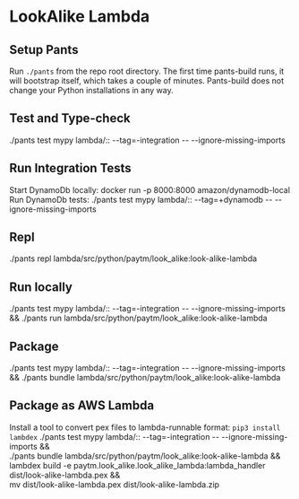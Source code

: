 # LookAlike Lambda

## Setup Pants
Run `./pants` from the repo root directory. The first time pants-build runs, it will bootstrap
itself, which takes a couple of minutes. Pants-build does not change your Python installations
in any way.

## Test and Type-check
./pants test mypy lambda/:: --tag=-integration -- --ignore-missing-imports

## Run Integration Tests
Start DynamoDb locally: docker run -p 8000:8000 amazon/dynamodb-local
Run DynamoDb tests: ./pants test mypy lambda/:: --tag=+dynamodb -- --ignore-missing-imports

## Repl
./pants repl lambda/src/python/paytm/look_alike:look-alike-lambda

## Run locally
./pants test mypy lambda/:: --tag=-integration -- --ignore-missing-imports && ./pants run lambda/src/python/paytm/look_alike:look-alike-lambda

## Package
./pants test mypy lambda/:: --tag=-integration -- --ignore-missing-imports && ./pants bundle lambda/src/python/paytm/look_alike:look-alike-lambda

## Package as AWS Lambda
Install a tool to convert pex files to lambda-runnable format: `pip3 install lambdex`
./pants test mypy lambda/:: --tag=-integration -- --ignore-missing-imports && \
    ./pants bundle lambda/src/python/paytm/look_alike:look-alike-lambda && \
    lambdex build -e paytm.look_alike.look_alike_lambda:lambda_handler dist/look-alike-lambda.pex && \
    mv dist/look-alike-lambda.pex dist/look-alike-lambda.zip
